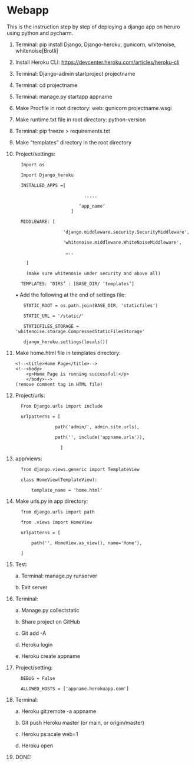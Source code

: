 # Webapp
This is the instruction step by step of deploying a django app on heruro using python and pycharm.

1.	Terminal: pip install Django, Django-heroku, gunicorn, whitenoise, whitenoise[Brotli]

2.	Install Heroku CLI: https://devcenter.heroku.com/articles/heroku-cli

3.	Terminal: Django-admin startproject projectname

4.	Terminal: cd projectname

5.	Terminal: manage.py startapp appname

6.	Make Procfile in root directory: web: gunicorn projectname.wsgi

7.	Make runtime.txt file in root directory: python-version

8.	Terminal: pip freeze > requirements.txt

9.	Make “templates” directory in the root directory

10.	Project/settings: 

          Import os

          Import Django_heroku

          INSTALLED_APPS =[

                                  .....

                                ‘app_name’
                             ]

          MIDDLEWARE: [

                          'django.middleware.security.SecurityMiddleware',

                          'whitenoise.middleware.WhiteNoiseMiddleware',

                           …..

            ] 

            (make sure whitenosie under security and above all)

          TEMPLATES: ‘DIRS’ : [BASE_DIR/ ’templates’]

    •	Add the following at the end of settings file: 

           STATIC_ROOT = os.path.join(BASE_DIR, 'staticfiles')

           STATIC_URL = '/static/'

           STATICFILES_STORAGE = 'whitenoise.storage.CompressedStaticFilesStorage'

           django_heroku.settings(locals())

11.	Make home.html file in templates directory:
  
        <!--<title>Home Page</title>-->
        <!--<body>
            <p>Home Page is running successful!</p>
            </body>-->
        (remove comment tag in HTML file)
        
12.	Project/urls:

          From Django.urls import include

          urlpatterns = [

                       path('admin/', admin.site.urls),

                       path('', include('appname.urls')),

                         ]

13.	app/views:

          from django.views.generic import TemplateView

          class HomeView(TemplateView):

              template_name = 'home.html'
    
14.	Make urls.py in app directory:

          from django.urls import path

          from .views import HomeView

          urlpatterns = [

              path('', HomeView.as_view(), name='Home'),

          ]

15.	Test: 

    a.	Terminal: manage.py runserver

    b.	Exit server

16.	Terminal: 

    a.	Manage.py collectstatic

    b.	Share project on GitHub

    c.	Git add -A

    d.	Heroku login

    e.	Heroku create appname


17.	Project/setting:

          DEBUG = False   

          ALLOWED_HOSTS = ['appname.herokuapp.com']

18.	Terminal: 

    a.	Heroku git:remote -a appname

    b.	Git push Heroku master (or main, or origin/master)

    c.	Heroku ps:scale web=1

    d.	Heroku open

19.	DONE!
